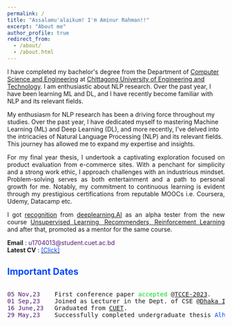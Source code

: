 ```yaml
---
permalink: /
title: "Assalamu'alaikum! I'm Aminur Rahman!!"
excerpt: "About me"
author_profile: true
redirect_from: 
  - /about/
  - /about.html
---
```


<p align="justify">

<!--  I am a Final Year student in the department of <a href="https://cuet.ac.bd/dept/cse/">Computer Science and Engineering</a> at <a href="https://cuet.ac.bd/">Chittagong University of Engineering and Technology</a>. 
I am enthusiastic in NLP research. I have been learning ML and DL about one year and recently got familiarized with NLP and it's relevant fields. My final year thesis is based on product evaluation from e-commerce sites. I always try to be simple but industrious. Problem solving is my entertainment. I really like to think real world problems by mathematics. -->

I have completed my bachelor's degree from the Department of <a href="https://cuet.ac.bd/dept/cse/">Computer Science and Engineering</a> at <a href="https://cuet.ac.bd/">Chittagong University of Engineering and Technology</a>. I am enthusiastic about NLP research. Over the past year, I have been learning ML and DL, and I have recently become familiar with NLP and its relevant fields.
</p>
My enthusiasm for NLP research has been a driving force throughout my studies. Over the past year, I have dedicated myself to mastering Machine Learning (ML) and Deep Learning (DL), and more recently, I've delved into the intricacies of Natural Language Processing (NLP) and its relevant fields. This journey has allowed me to expand my expertise and insights.
<p align="justify">
For my final year thesis, I undertook a captivating exploration focused on product evaluation from e-commerce sites. With a penchant for simplicity and a strong work ethic, I approach challenges with an industrious mindset. Problem-solving serves as both entertainment and a path to personal growth for me. Notably, my commitment to continuous learning is evident through my prestigious certifications from reputable MOOCs i.e. Coursera, Udemy, Datacamp etc. 
</p>
<p align="justify">
I got <a href = "https://www.linkedin.com/posts/aminur-rahman-642913161_deeplearningai-mentoring-machinelearning-activity-6958813772618620929-cFWu/?utm_source=share&utm_medium=member_desktop">recognition</a> from <a href = "https://www.deeplearning.ai/">deeplearning.AI</a> as an alpha tester from the new course <a href = "https://www.coursera.org/learn/unsupervised-learning-recommenders-reinforcement-learning">Unsupervised Learning, Recommenders, Reinforcement Learning</a>
  and after that, promoted as a mentor for the same course.
</p>  
<!-- <p align = "justify">
Since I have been in the flow with ML and DL, I achieved some prestigious certificates after completing online courses i.e. Coursera, Udemy, Datacamp etc. I got <a href = "https://www.linkedin.com/posts/aminur-rahman-642913161_deeplearningai-mentoring-machinelearning-activity-6958813772618620929-cFWu/?utm_source=share&utm_medium=member_desktop">recognition</a> from 
<a href = "https://www.deeplearning.ai/">deeplearning.AI</a> as an alpha tester from the new course <a href = "https://www.coursera.org/learn/unsupervised-learning-recommenders-reinforcement-learning">Unsupervised Learning, Recommenders, Reinforcement Learning</a>
  and after that, promoted as a mentor for the same course.
</p> -->
<b>Email</b> :  <font color= "#541A75" >u1704013@student.cuet.ac.bd</font> <br>
<b>Latest CV</b> : <a href = "https://github.com/aminurrahmanashik/aminurrahmanashik.github.io/blob/master/files/CV_AminurRahman_CUET.pdf"> <font color= "#0049FF" >[Click]</font></a>

   
## <font color="#0049FF"> Important Dates </font>
<div style="height: 400px; overflow: auto;">   
<pre>
<span style="color:#541A75">05 Nov,23</span>    First conference paper <font color="#0ADA23">accepted</font> @<a href = "https://www.psit.ac.in/op/tcce23">TCCE-2023</a>. 
<span style="color:#541A75">01 Sep,23</span>    Joined as Lecturer in the Dept. of CSE @<a href = "https://diu.ac/">Dhaka International University</a>. 
<span style="color:#541A75">16 June,23</span>   Graduated from <a href = "https://www.cuet.ac.bd/">CUET</a>. 
<span style="color:#541A75">29 May,23</span>    Successfully completed undergraduate thesis <font color="#0049FF">Alhamdulillah</font>.
</pre>
</div>
